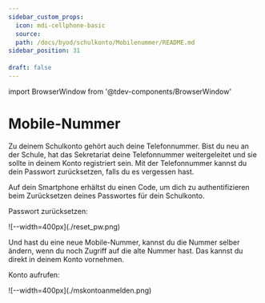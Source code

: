```yaml
---
sidebar_custom_props:
  icon: mdi-cellphone-basic
  source: 
  path: /docs/byod/schulkonto/Mobilenummer/README.md
sidebar_position: 31

draft: false
---
```


import BrowserWindow from '@tdev-components/BrowserWindow'

# Mobile-Nummer

Zu deinem Schulkonto gehört auch deine Telefonnummer. Bist du neu an der Schule, hat das Sekretariat deine Telefonnummer weitergeleitet und sie sollte in deinem Konto registriert sein. Mit der Telefonnummer kannst du dein Passwort zurücksetzen, falls du es vergessen hast.

Auf dein Smartphone erhältst du einen Code, um dich zu authentifizieren beim Zurücksetzen deines Passwortes für dein Schulkonto.

Passwort zurücksetzen:

<BrowserWindow url="https://password.edubern.ch/">
  ![--width=400px](./reset_pw.png)
</BrowserWindow>

Und hast du eine neue Mobile-Nummer, kannst du die Nummer selber ändern, wenn du noch Zugriff auf die alte Nummer hast. Das kannst du direkt in deinem Konto vornehmen.

Konto aufrufen:

<BrowserWindow url="https://aka.ms/mfasetup">
  ![--width=400px](./mskontoanmelden.png)
</BrowserWindow>